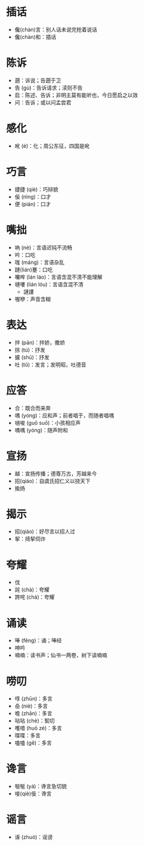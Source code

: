 # 插话
* 儳(chàn)言：别人话未说完抢着说话
* 儳(chàn)和：插话

# 陈诉
* 遡：诉说；告遡于卫
* 告 (gù)：告诉请求；渎则不告
* 启：陈述、告诉；非明主莫有能听也，今日愿启之以效
* 问：告诉；或以问孟尝君
# 感化
* 吪 (é)：化；周公东征，四国是吪
# 巧言
* 捷捷 (qiè)：巧辩貌
* 佞 (nìng)：口才
* 便 (pián)：口才
# 嘴拙
* 吶 (nè)：言语迟钝不流畅
* 吟：口吃
* 哤 (máng)：言语杂乱
* 蹥(lián)蹇：口吃
* 囒哰 (lán láo)：言语含混不清不能理解
* 嗹嘍 (lián lóu)：言语含混不清
	* 謰謱
* 喔咿：声音含糊
# 表达
* 拌 (pān)：拌娇，撒娇
* 捈 (tú)：抒发
* 攄 (shū)：抒发
* 吐 (tǔ)：发言；发明昭，吐德音
# 应答
* 合：既合而来奔
* 喁 (yóng)：应和声；前者唱于，而随者唱喁
* 㗻唆 (guō suō)：小孩相应声
* 喁喁 (yóng)：随声附和
# 宣扬
* 越：宣扬传播；德尊万古，芳越来今
* 招(qiáo)：自虞氏招仁义以挠天下
* 揄扬
# 揭示
* 招(qiáo)：好尽言以招人过
* 挈：掎挈伺诈
# 夸耀
* 伐
* 詫 (chà)：夸耀
* 誇咤 (chà)：夸耀
# 诵读
* 唪 (fěng)：诵；唪经
* 呻吟
* 喃喃：读书声；仙书一两卷，树下读喃喃
# 唠叨
* 啍 (zhūn)：多言
* 喦 (niè)：多言
* 噡 (zhān)：多言
* 呫呫 (chè)：絮叨
* 嚄唶 (huō zé)：多言
* 喋喋：多言
* 嗑嗑 (gě)：多言
# 谗言
* 唌唌 (yá)：谗言急切貌
* 唼(qiè)佞：谗言
# 谣言
* 诼 (zhuó)：谣谤
